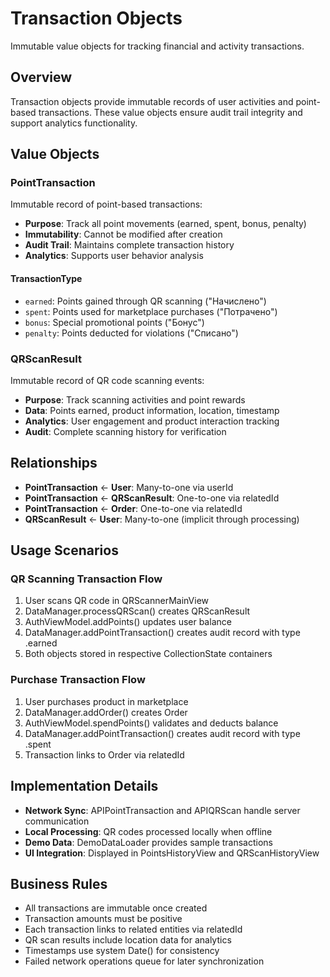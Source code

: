 # Transaction Objects

Immutable value objects for tracking financial and activity transactions.

## Overview

Transaction objects provide immutable records of user activities and point-based transactions. These value objects ensure audit trail integrity and support analytics functionality.

## Value Objects

### PointTransaction
Immutable record of point-based transactions:
- **Purpose**: Track all point movements (earned, spent, bonus, penalty)
- **Immutability**: Cannot be modified after creation
- **Audit Trail**: Maintains complete transaction history
- **Analytics**: Supports user behavior analysis

#### TransactionType
- `earned`: Points gained through QR scanning ("Начислено")
- `spent`: Points used for marketplace purchases ("Потрачено")
- `bonus`: Special promotional points ("Бонус")
- `penalty`: Points deducted for violations ("Списано")

### QRScanResult
Immutable record of QR code scanning events:
- **Purpose**: Track scanning activities and point rewards
- **Data**: Points earned, product information, location, timestamp
- **Analytics**: User engagement and product interaction tracking
- **Audit**: Complete scanning history for verification

## Relationships

- **PointTransaction** ← **User**: Many-to-one via userId
- **PointTransaction** ← **QRScanResult**: One-to-one via relatedId
- **PointTransaction** ← **Order**: One-to-one via relatedId
- **QRScanResult** ← **User**: Many-to-one (implicit through processing)

## Usage Scenarios

### QR Scanning Transaction Flow
1. User scans QR code in QRScannerMainView
2. DataManager.processQRScan() creates QRScanResult
3. AuthViewModel.addPoints() updates user balance
4. DataManager.addPointTransaction() creates audit record with type .earned
5. Both objects stored in respective CollectionState containers

### Purchase Transaction Flow
1. User purchases product in marketplace
2. DataManager.addOrder() creates Order
3. AuthViewModel.spendPoints() validates and deducts balance
4. DataManager.addPointTransaction() creates audit record with type .spent
5. Transaction links to Order via relatedId

## Implementation Details

- **Network Sync**: APIPointTransaction and APIQRScan handle server communication
- **Local Processing**: QR codes processed locally when offline
- **Demo Data**: DemoDataLoader provides sample transactions
- **UI Integration**: Displayed in PointsHistoryView and QRScanHistoryView

## Business Rules

- All transactions are immutable once created
- Transaction amounts must be positive
- Each transaction links to related entities via relatedId
- QR scan results include location data for analytics
- Timestamps use system Date() for consistency
- Failed network operations queue for later synchronization
